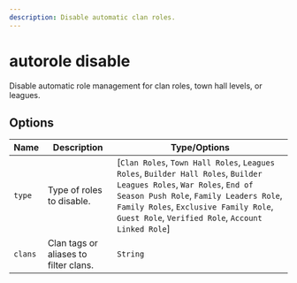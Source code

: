 ```yaml
---
description: Disable automatic clan roles.
---
```


# autorole disable

Disable automatic role management for clan roles, town hall levels, or leagues.

## Options

| Name | Description | Type/Options |
|------|-------------|--------------|
| `type` | Type of roles to disable. | [`Clan Roles`, `Town Hall Roles`, `Leagues Roles`, `Builder Hall Roles`, `Builder Leagues Roles`, `War Roles`, `End of Season Push Role`, `Family Leaders Role`, `Family Roles`, `Exclusive Family Role`, `Guest Role`, `Verified Role`, `Account Linked Role`] |
| `clans` | Clan tags or aliases to filter clans. | `String` |

